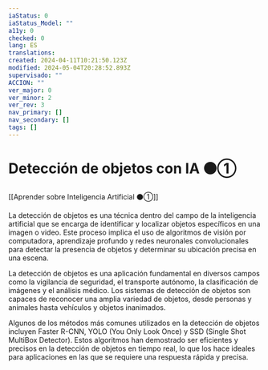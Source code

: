 ```yaml
---
iaStatus: 0
iaStatus_Model: ""
a11y: 0
checked: 0
lang: ES
translations: 
created: 2024-04-11T10:21:50.123Z
modified: 2024-05-04T20:28:52.893Z
supervisado: ""
ACCION: ""
ver_major: 0
ver_minor: 2
ver_rev: 3
nav_primary: []
nav_secondary: []
tags: []
---
```

# Detección de objetos con IA ⚫①

[[Aprender sobre Inteligencia Artificial ⚫①]]

La detección de objetos es una técnica dentro del campo de la inteligencia artificial que se encarga de identificar y localizar objetos específicos en una imagen o video. Este proceso implica el uso de algoritmos de visión por computadora, aprendizaje profundo y redes neuronales convolucionales para detectar la presencia de objetos y determinar su ubicación precisa en una escena.

La detección de objetos es una aplicación fundamental en diversos campos como la vigilancia de seguridad, el transporte autónomo, la clasificación de imágenes y el análisis médico. Los sistemas de detección de objetos son capaces de reconocer una amplia variedad de objetos, desde personas y animales hasta vehículos y objetos inanimados.

Algunos de los métodos más comunes utilizados en la detección de objetos incluyen Faster R-CNN, YOLO (You Only Look Once) y SSD (Single Shot MultiBox Detector). Estos algoritmos han demostrado ser eficientes y precisos en la detección de objetos en tiempo real, lo que los hace ideales para aplicaciones en las que se requiere una respuesta rápida y precisa.
